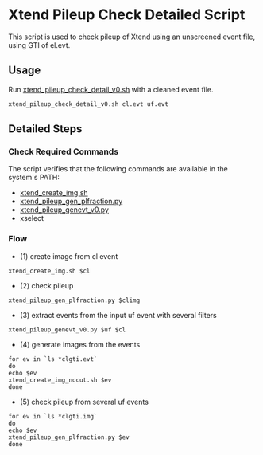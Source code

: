 # Xtend Pileup Check Detailed Script

This script is used to check pileup of Xtend using an unscreened event file, using GTI of el.evt. 

## Usage

Run [xtend_pileup_check_detail_v0.sh](https://github.com/yamadasuzaku/rksysoft/blob/main/xtend/xtend_pileup_check_detail_v0.sh) with a cleaned event file. 

```sh
xtend_pileup_check_detail_v0.sh cl.evt uf.evt
```

## Detailed Steps

### Check Required Commands

The script verifies that the following commands are available in the system's PATH:
- [xtend_create_img.sh](https://github.com/yamadasuzaku/rksysoft/blob/main/xtend/xtend_create_img.sh)
- [xtend_pileup_gen_plfraction.py](https://github.com/yamadasuzaku/rksysoft/blob/main/xtend/xtend_pileup_gen_plfraction.py)
- [xtend_pileup_genevt_v0.py](https://github.com/yamadasuzaku/rksysoft/blob/main/xtend/xtend_pileup_genevt_v0.py)
- xselect

### Flow

- (1) create image from cl event 

``` bash:
xtend_create_img.sh $cl
```

- (2) check pileup 

``` bash:
xtend_pileup_gen_plfraction.py $climg
```


- (3) extract events from the input uf event with several filters

``` bash:
xtend_pileup_genevt_v0.py $uf $cl
```

- (4) generate images from the events

``` bash:
for ev in `ls *clgti.evt`
do
echo $ev
xtend_create_img_nocut.sh $ev
done
```
 
- (5) check pileup from several uf events

``` bash:
for ev in `ls *clgti.img`
do
echo $ev
xtend_pileup_gen_plfraction.py $ev
done
``` 